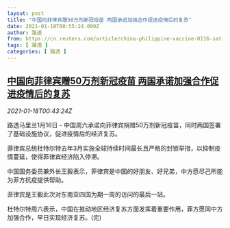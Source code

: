 ```yaml
---
layout: post
title: "中国向菲律宾赠50万剂新冠疫苗 两国承诺加强合作促进疫情后的复苏"
date: 2021-01-18T00:55:24.000Z
author: 路透
from: https://cn.reuters.com/article/china-philippine-vaccine-0116-sat-idCNKBS29N01G
tags: [ 路透 ]
categories: [ 路透 ]
---
```

<!--1610931324000-->
[中国向菲律宾赠50万剂新冠疫苗 两国承诺加强合作促进疫情后的复苏](https://cn.reuters.com/article/china-philippine-vaccine-0116-sat-idCNKBS29N01G)
------

<div>
<div><i>2021-01-18T00:43:24Z</i></div><p>路透马里兰1月16日 - 中国周六承诺向菲律宾捐赠50万剂新冠疫苗，同时两国签署了基础设施协议，促进疫情后的经济复苏。</p><p>菲律宾总统杜特尔特去年3月实施全球持续时间最长且严格的封锁举措，以抑制疫情蔓延，使得菲律宾经济陷入停滞。</p><p>中国国务委员兼外长王毅表示，菲律宾是中国的好朋友、好兄弟，中方愿尽己所能为菲方抗疫提供帮助。</p><p>菲律宾是王毅此次对东南亚四国为期一周的访问的最后一站。</p><p>杜特尔特周六表示，中国在推动地区经济复苏方面发挥着重要作用，菲方愿同中方加强合作，早日实现经济复苏。(完)</p>
</div>
